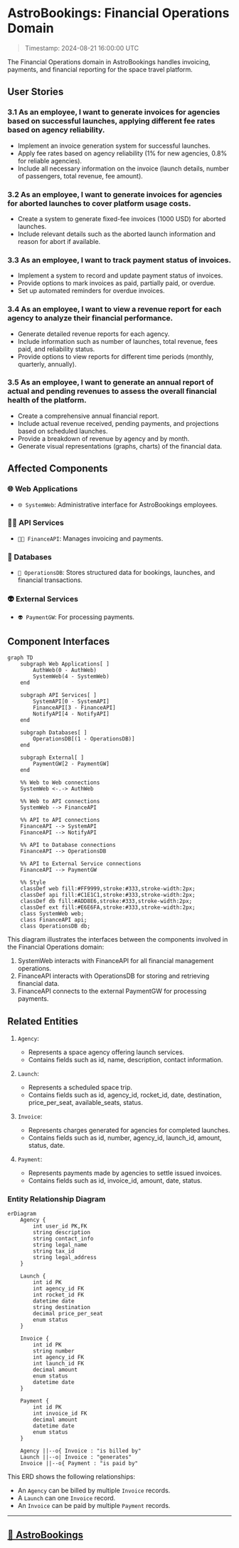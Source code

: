 # AstroBookings: Financial Operations Domain

> Timestamp: 2024-08-21 16:00:00 UTC

The Financial Operations domain in AstroBookings handles invoicing, payments, and financial reporting for the space travel platform.

## User Stories

### 3.1 As an employee, I want to generate invoices for agencies based on successful launches, applying different fee rates based on agency reliability.

- Implement an invoice generation system for successful launches.
- Apply fee rates based on agency reliability (1% for new agencies, 0.8% for reliable agencies).
- Include all necessary information on the invoice (launch details, number of passengers, total revenue, fee amount).

### 3.2 As an employee, I want to generate invoices for agencies for aborted launches to cover platform usage costs.

- Create a system to generate fixed-fee invoices (1000 USD) for aborted launches.
- Include relevant details such as the aborted launch information and reason for abort if available.

### 3.3 As an employee, I want to track payment status of invoices.

- Implement a system to record and update payment status of invoices.
- Provide options to mark invoices as paid, partially paid, or overdue.
- Set up automated reminders for overdue invoices.

### 3.4 As an employee, I want to view a revenue report for each agency to analyze their financial performance.

- Generate detailed revenue reports for each agency.
- Include information such as number of launches, total revenue, fees paid, and reliability status.
- Provide options to view reports for different time periods (monthly, quarterly, annually).

### 3.5 As an employee, I want to generate an annual report of actual and pending revenues to assess the overall financial health of the platform.

- Create a comprehensive annual financial report.
- Include actual revenue received, pending payments, and projections based on scheduled launches.
- Provide a breakdown of revenue by agency and by month.
- Generate visual representations (graphs, charts) of the financial data.

## Affected Components

### 🌐 Web Applications

- `🌐 SystemWeb`: Administrative interface for AstroBookings employees.

### 🧑‍💼 API Services

- `🧑‍💼 FinanceAPI`: Manages invoicing and payments.

### 📇 Databases

- `📇 OperationsDB`: Stores structured data for bookings, launches, and financial transactions.

### 👽 External Services

- `👽 PaymentGW`: For processing payments.

## Component Interfaces

```mermaid
graph TD
    subgraph Web Applications[ ]
        AuthWeb(0 - AuthWeb)
        SystemWeb(4 - SystemWeb)
    end

    subgraph API Services[ ]
        SystemAPI[0 - SystemAPI]
        FinanceAPI[3 - FinanceAPI]
        NotifyAPI[4 - NotifyAPI]
    end

    subgraph Databases[ ]
        OperationsDB[(1 - OperationsDB)]
    end

    subgraph External[ ]
        PaymentGW[2 - PaymentGW]
    end

    %% Web to Web connections
    SystemWeb <-.-> AuthWeb

    %% Web to API connections
    SystemWeb --> FinanceAPI

    %% API to API connections
    FinanceAPI --> SystemAPI
    FinanceAPI --> NotifyAPI

    %% API to Database connections
    FinanceAPI --> OperationsDB

    %% API to External Service connections
    FinanceAPI --> PaymentGW

    %% Style
    classDef web fill:#FF9999,stroke:#333,stroke-width:2px;
    classDef api fill:#C1E1C1,stroke:#333,stroke-width:2px;
    classDef db fill:#ADD8E6,stroke:#333,stroke-width:2px;
    classDef ext fill:#E6E6FA,stroke:#333,stroke-width:2px;
    class SystemWeb web;
    class FinanceAPI api;
    class OperationsDB db;
```

This diagram illustrates the interfaces between the components involved in the Financial Operations domain:

1. SystemWeb interacts with FinanceAPI for all financial management operations.
2. FinanceAPI interacts with OperationsDB for storing and retrieving financial data.
3. FinanceAPI connects to the external PaymentGW for processing payments.

## Related Entities

1. `Agency`:

   - Represents a space agency offering launch services.
   - Contains fields such as id, name, description, contact information.

2. `Launch`:

   - Represents a scheduled space trip.
   - Contains fields such as id, agency_id, rocket_id, date, destination, price_per_seat, available_seats, status.

3. `Invoice`:

   - Represents charges generated for agencies for completed launches.
   - Contains fields such as id, number, agency_id, launch_id, amount, status, date.

4. `Payment`:
   - Represents payments made by agencies to settle issued invoices.
   - Contains fields such as id, invoice_id, amount, date, status.

### Entity Relationship Diagram

```mermaid
erDiagram
    Agency {
        int user_id PK,FK
        string description
        string contact_info
        string legal_name
        string tax_id
        string legal_address
    }

    Launch {
        int id PK
        int agency_id FK
        int rocket_id FK
        datetime date
        string destination
        decimal price_per_seat
        enum status
    }

    Invoice {
        int id PK
        string number
        int agency_id FK
        int launch_id FK
        decimal amount
        enum status
        datetime date
    }

    Payment {
        int id PK
        int invoice_id FK
        decimal amount
        datetime date
        enum status
    }

    Agency ||--o{ Invoice : "is billed by"
    Launch ||--o| Invoice : "generates"
    Invoice ||--o{ Payment : "is paid by"
```

This ERD shows the following relationships:

- An `Agency` can be billed by multiple `Invoice` records.
- A `Launch` can one `Invoice` record.
- An `Invoice` can be paid by multiple `Payment` records.

---

## [🚀 AstroBookings](https://github.com/AstroBookings)
